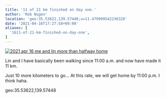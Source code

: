 ```yaml
---
title: '11 of 21 km finished on day one.'
author: 'Rob Nugen'
location: 'geo:35.53622,139.57448;u=11.479999542236328'
date: '2021-04-16T17:27:58+09:00'
aliases: [
  '1611-of-21-km-finished-on-day-one',
]
---
```


[![2021 apr 16 me and lin more than halfway home](//b.robnugen.com/quests/walk-to-niigata/2021/en_route/thumbs/2021_apr_16_me_and_lin_more_than_halfway_home.jpeg)](//b.robnugen.com/quests/walk-to-niigata/2021/en_route/2021_apr_16_me_and_lin_more_than_halfway_home.jpeg)          

Lin and I have basically been walking since 11:00 a.m. and now have made it 11 km.

Just 10 more kilometers to go... At this rate,  we will get home by 11:00 p.m. I think haha.

geo:35.53622,139.57448

